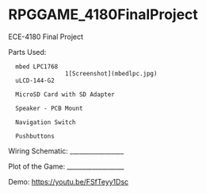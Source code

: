 # RPGGAME_4180FinalProject
ECE-4180 Final Project

Parts Used:​

      mbed LPC1768​
                    1[Screenshot](mbedlpc.jpg)
      uLCD-144-G2​
  
      MicroSD Card with SD Adapter​
  
      Speaker - PCB Mount​
  
      Navigation Switch​
  
      Pushbuttons
  
Wiring Schematic:
      _________________

Plot of the Game:
      __________________

Demo:
        https://youtu.be/FSfTeyy1Dsc
  
